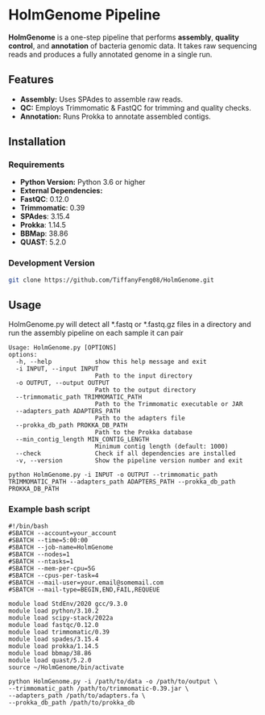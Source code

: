 # HolmGenome Pipeline

**HolmGenome** is a one-step pipeline that performs **assembly**, **quality control**, and **annotation** of bacteria genomic data. It takes raw sequencing reads and produces a fully annotated genome in a single run.

## Features
- **Assembly:** Uses SPAdes to assemble raw reads.
- **QC:** Employs Trimmomatic & FastQC for trimming and quality checks.
- **Annotation:** Runs Prokka to annotate assembled contigs.

## Installation
### Requirements
- **Python Version:** Python 3.6 or higher
- **External Dependencies:**
- **FastQC**: 0.12.0
- **Trimmomatic**: 0.39
- **SPAdes**: 3.15.4
- **Prokka**: 1.14.5
- **BBMap**: 38.86
- **QUAST**: 5.2.0

### Development Version
```bash
git clone https://github.com/TiffanyFeng08/HolmGenome.git

``` 
## Usage 
HolmGenome.py will detect all *.fastq or *.fastq.gz files in a directory and run the assembly pipeline on each sample it can pair

```
Usage: HolmGenome.py [OPTIONS]
options:
  -h, --help            show this help message and exit
  -i INPUT, --input INPUT
                        Path to the input directory
  -o OUTPUT, --output OUTPUT
                        Path to the output directory
  --trimmomatic_path TRIMMOMATIC_PATH
                        Path to the Trimmomatic executable or JAR
  --adapters_path ADAPTERS_PATH
                        Path to the adapters file
  --prokka_db_path PROKKA_DB_PATH
                        Path to the Prokka database
  --min_contig_length MIN_CONTIG_LENGTH
                        Minimum contig length (default: 1000)
  --check               Check if all dependencies are installed
  -v, --version         Show the pipeline version number and exit

``` 

```
python HolmGenome.py -i INPUT -o OUTPUT --trimmomatic_path TRIMMOMATIC_PATH --adapters_path ADAPTERS_PATH --prokka_db_path PROKKA_DB_PATH
```
### Example bash script
```
#!/bin/bash
#SBATCH --account=your_account
#SBATCH --time=5:00:00
#SBATCH --job-name=HolmGenome
#SBATCH --nodes=1
#SBATCH --ntasks=1
#SBATCH --mem-per-cpu=5G
#SBATCH --cpus-per-task=4
#SBATCH --mail-user=your.email@somemail.com
#SBATCH --mail-type=BEGIN,END,FAIL,REQUEUE

module load StdEnv/2020 gcc/9.3.0
module load python/3.10.2
module load scipy-stack/2022a
module load fastqc/0.12.0
module load trimmomatic/0.39
module load spades/3.15.4
module load prokka/1.14.5
module load bbmap/38.86
module load quast/5.2.0
source ~/HolmGenome/bin/activate

python HolmGenome.py -i /path/to/data -o /path/to/output \
--trimmomatic_path /path/to/trimmomatic-0.39.jar \
--adapters_path /path/to/adapters.fa \
--prokka_db_path /path/to/prokka_db 
```